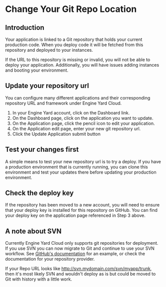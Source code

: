 # Change Your Git Repo Location

## Introduction

Your application is linked to a Git repository that holds your 
current production code.  When you deploy code it will be fetched 
from this repository and deployed to your instances.

If the URL to this repository is missing or invalid, you will not be able 
to deploy your application. Additionally, you will have issues adding instances 
and booting your environment.

## Update your repository url

You can configure many different applications and their corresponding repository URL and framework under Engine Yard Cloud.

  1. In your Engine Yard account, click on the Dashboard link.
  2. On the Dashboard page, click on the application you want to update.
  3. On the Application page, click the pencil icon to edit your application.
  4. On the Application edit page, enter your new git repository url.
  5. Click the Update Application submit button

## Test your changes first

A simple means to test your new repository url is to try a deploy. If 
you have a production environment that is currently running, you 
can clone this environment and test your updates there before updating
your production environment.

## Check the deploy key

If the repository has been moved to a new account, you will need to ensure that your deploy key is installed for this repository on GitHub. You can find your
deploy key on the application page referenced in Step 3 above.


## A note about SVN
Currently Engine Yard Cloud only supports git repositories for deployment.  If you use SVN you can now migrate to Git and continue to use your SVN workflow.  See [GitHub's documentation](http://help.github.com/svn-importing/) for an example, or check the documentation for your repository provider.

If your Repo URL looks like http://svn.mydomain.com/svn/myapp/trunk, then it's most likely SVN and wouldn't deploy as is but could be moved to Git with history with a little work.
